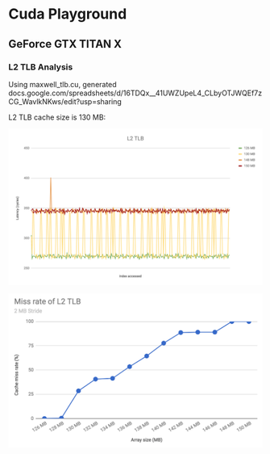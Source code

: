 # Cuda Playground

## GeForce GTX TITAN X

### L2 TLB Analysis

Using maxwell_tlb.cu, generated docs.google.com/spreadsheets/d/16TDQx__41UWZUpeL4_CLbyOTJWQEf7zCG_WavlkNKws/edit?usp=sharing 

L2 TLB cache size is 130 MB: 

![alt text](L2_TLB.png "Description goes here")

![alt text](L2_TLB_Miss_Rate.png "Description goes here")
